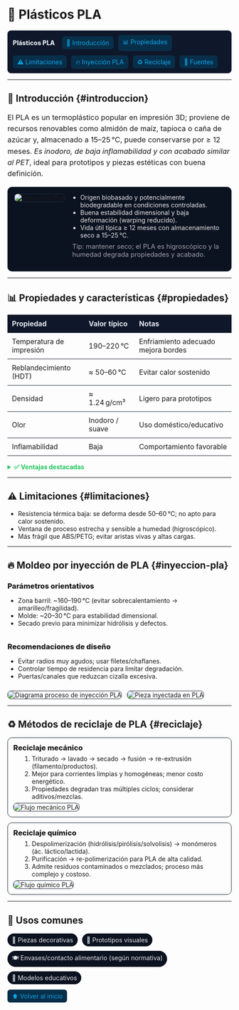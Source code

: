 # 🧃 Plásticos PLA

<!-- Barra de navegación interna -->
<p style="display:flex; gap:10px; flex-wrap:wrap; align-items:center; background:#0f172a; padding:10px 12px; border-radius:8px;">
  <span style="color:#e2e8f0; font-weight:800; margin-right:6px;">Plásticos PLA</span>
  <a href="#introduccion" style="text-decoration:none; color:#0ea5e9; background:#082f49; padding:6px 10px; border-radius:6px;">🏁 Introducción</a>
  <a href="#propiedades" style="text-decoration:none; color:#0ea5e9; background:#082f49; padding:6px 10px; border-radius:6px;">📊 Propiedades</a>
  <a href="#limitaciones" style="text-decoration:none; color:#0ea5e9; background:#082f49; padding:6px 10px; border-radius:6px;">⚠️ Limitaciones</a>
  <a href="#inyeccion-pla" style="text-decoration:none; color:#0ea5e9; background:#082f49; padding:6px 10px; border-radius:6px;">🔥 Inyección PLA</a>
  <a href="#reciclaje" style="text-decoration:none; color:#0ea5e9; background:#082f49; padding:6px 10px; border-radius:6px;">♻️ Reciclaje</a>
  <a href="#referencias" style="text-decoration:none; color:#0ea5e9; background:#082f49; padding:6px 10px; border-radius:6px;">🔗 Fuentes</a>
</p>

---

## 🏁 Introducción {#introduccion}

<p style="font-size:1.02rem; line-height:1.55;">
El PLA es un termoplástico popular en impresión 3D; proviene de recursos renovables como almidón de maíz, tapioca o caña de azúcar y, almacenado a 15–25 °C, puede conservarse por ≥ 12 meses. <em>Es inodoro, de baja inflamabilidad y con acabado similar al PET</em>, ideal para prototipos y piezas estéticas con buena definición. 
</p>

<!-- Hero con imagen y puntos clave -->
<div style="display:flex; gap:16px; flex-wrap:wrap; align-items:flex-start; background:#0b1220; border:1px solid #1f2937; padding:14px; border-radius:10px;">
  <img src="/assets/img/BobinadePLA.jpg" alt="Bobina de PLA" style="max-width:320px; border-radius:8px; border:1px solid #1f2937;">
  <div style="min-width:260px; flex:1;">
    <ul style="margin:0; padding-left:18px; color:#e5e7eb;">
      <li>Origen biobasado y potencialmente biodegradable en condiciones controladas.</li>
      <li>Buena estabilidad dimensional y baja deformación (warping reducido).</li>
      <li>Vida útil típica ≥ 12 meses con almacenamiento seco a 15–25 °C.</li>
    </ul>
    <p style="margin-top:8px; font-size:0.92rem; color:#a1a1aa;">
      Tip: mantener seco; el PLA es higroscópico y la humedad degrada propiedades y acabado.
    </p>
  </div>
</div>

---

## 📊 Propiedades y características {#propiedades}

<table style="width:100%; border-collapse:collapse; font-size:0.98rem;">
  <thead>
    <tr style="background:#0f172a; color:#e2e8f0;">
      <th style="text-align:left; padding:10px; border-bottom:1px solid #1f2937;">Propiedad</th>
      <th style="text-align:left; padding:10px; border-bottom:1px solid #1f2937;">Valor típico</th>
      <th style="text-align:left; padding:10px; border-bottom:1px solid #1f2937;">Notas</th>
    </tr>
  </thead>
  <tbody>
    <tr>
      <td style="padding:10px; border-bottom:1px solid #1f2937;">Temperatura de impresión</td>
      <td style="padding:10px; border-bottom:1px solid #1f2937;">190–220 °C</td>
      <td style="padding:10px; border-bottom:1px solid #1f2937;">Enfriamiento adecuado mejora bordes</td>
    </tr>
    <tr>
      <td style="padding:10px; border-bottom:1px solid #1f2937;">Reblandecimiento (HDT)</td>
      <td style="padding:10px; border-bottom:1px solid #1f2937;">≈ 50–60 °C</td>
      <td style="padding:10px; border-bottom:1px solid #1f2937;">Evitar calor sostenido</td>
    </tr>
    <tr>
      <td style="padding:10px; border-bottom:1px solid #1f2937;">Densidad</td>
      <td style="padding:10px; border-bottom:1px solid #1f2937;">≈ 1.24 g/cm³</td>
      <td style="padding:10px; border-bottom:1px solid #1f2937;">Ligero para prototipos</td>
    </tr>
    <tr>
      <td style="padding:10px; border-bottom:1px solid #1f2937;">Olor</td>
      <td style="padding:10px; border-bottom:1px solid #1f2937;">Inodoro / suave</td>
      <td style="padding:10px; border-bottom:1px solid #1f2937;">Uso doméstico/educativo</td>
    </tr>
    <tr>
      <td style="padding:10px; border-bottom:1px solid #1f2937;">Inflamabilidad</td>
      <td style="padding:10px; border-bottom:1px solid #1f2937;">Baja</td>
      <td style="padding:10px; border-bottom:1px solid #1f2937;">Comportamiento favorable</td>
    </tr>
  </tbody>
</table>

<details style="margin-top:10px;">
  <summary style="cursor:pointer; font-weight:700; color:#22c55e;">✅ Ventajas destacadas</summary>
  <ul style="margin-top:8px;">
    <li>Buena rigidez para prototipos con detalle.</li>
    <li>Transparencia/opacidad según formulación; buen brillo.</li>
    <li>Estabilidad dimensional; menor contracción entre capas.</li>
    <li>Puede ser apto para contacto alimentario si se cumplen requisitos.</li>
  </ul>
</details>

---

## ⚠️ Limitaciones {#limitaciones}

- Resistencia térmica baja: se deforma desde 50–60 °C; no apto para calor sostenido.  
- Ventana de proceso estrecha y sensible a humedad (higroscópico).  
- Más frágil que ABS/PETG; evitar aristas vivas y altas cargas.  

---

## 🔥 Moldeo por inyección de PLA {#inyeccion-pla}

<div style="display:flex; gap:14px; flex-wrap:wrap;">
  <div style="flex:1; min-width:260px;">
    <h3 style="margin:6px 0; font-weight:800;">Parámetros orientativos</h3>
    <ul>
      <li>Zona barril: ~160–190 °C (evitar sobrecalentamiento → amarilleo/fragilidad).</li>
      <li>Molde: ~20–30 °C para estabilidad dimensional.</li>
      <li>Secado previo para minimizar hidrólisis y defectos.</li>
    </ul>
  </div>
  <div style="flex:1; min-width:260px;">
    <h3 style="margin:6px 0; font-weight:800;">Recomendaciones de diseño</h3>
    <ul>
      <li>Evitar radios muy agudos; usar filetes/chaflanes.</li>
      <li>Controlar tiempo de residencia para limitar degradación.</li>
      <li>Puertas/canales que reduzcan cizalla excesiva.</li>
    </ul>
  </div>
</div>

<div style="margin-top:10px; display:flex; gap:12px; flex-wrap:wrap;">
  <img src="/assets/img/diagramadeprocesodeinyeccionPLA.webp" alt="Diagrama proceso de inyección PLA" style="max-width:300px; border:1px solid #1f2937; border-radius:8px;">
  <img src="/assets/img/PiezainyectadaenPLA.png" alt="Pieza inyectada en PLA" style="max-width:300px; border:1px solid #1f2937; border-radius:8px;">
</div>

---

## ♻️ Métodos de reciclaje de PLA {#reciclaje}

<div style="display:grid; grid-template-columns:repeat(auto-fit,minmax(260px,1fr)); gap:12px;">
  <div style="border:1px solid #1f2937; border-radius:10px; padding:12px;">
    <h3 style="margin:0 0 6px; font-weight:800;">Reciclaje mecánico</h3>
    <ol style="margin:0 0 6px 18px;">
      <li>Triturado → lavado → secado → fusión → re-extrusión (filamento/productos).</li>
      <li>Mejor para corrientes limpias y homogéneas; menor costo energético.</li>
      <li>Propiedades degradan tras múltiples ciclos; considerar aditivos/mezclas.</li>
    </ol>
    <img src="/assets/img/FlujomecanicoPLA.webp" alt="Flujo mecánico PLA" style="max-width:100%; border:1px solid #1f2937; border-radius:8px;">
  </div>
  <div style="border:1px solid #1f2937; border-radius:10px; padding:12px;">
    <h3 style="margin:0 0 6px; font-weight:800;">Reciclaje químico</h3>
    <ol style="margin:0 0 6px 18px;">
      <li>Despolimerización (hidrólisis/pirólisis/solvolisis) → monómeros (ác. láctico/lactida).</li>
      <li>Purificación → re-polimerización para PLA de alta calidad.</li>
      <li>Admite residuos contaminados o mezclados; proceso más complejo y costoso.</li>
    </ol>
    <img src="/assets/img/FlujoquimicoPLA.webp" alt="Flujo químico PLA" style="max-width:100%; border:1px solid #1f2937; border-radius:8px;">
  </div>
</div>

---

## 🧩 Usos comunes

<div style="display:flex; gap:10px; flex-wrap:wrap;">
  <span style="background:#0b1220; color:#e5e7eb; padding:6px 10px; border-radius:999px;">🎨 Piezas decorativas</span>
  <span style="background:#0b1220; color:#e5e7eb; padding:6px 10px; border-radius:999px;">🧩 Prototipos visuales</span>
  <span style="background:#0b1220; color:#e5e7eb; padding:6px 10px; border-radius:999px;">🍽️ Envases/contacto alimentario (según normativa)</span>
  <span style="background:#0b1220; color:#e5e7eb; padding:6px 10px; border-radius:999px;">🧱 Modelos educativos</span>
</div>

<p style="margin-top:18px;">
  <a href="#introduccion" style="text-decoration:none; background:#082f49; color:#0ea5e9; padding:6px 10px; border-radius:6px;">⬆️ Volver al inicio</a>
</p>
